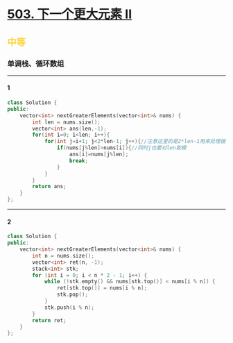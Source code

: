 # [503. 下一个更大元素 II](https://leetcode.cn/problems/next-greater-element-ii/)  
## <font color=#FCD337>中等</font>  
### **单调栈、循环数组**
***
#### 1
```cpp
class Solution {
public:
    vector<int> nextGreaterElements(vector<int>& nums) {
        int len = nums.size();
        vector<int> ans(len,-1);
        for(int i=0; i<len; i++){
            for(int j=i+1; j<2*len-1; j++){//注意这里的是2*len-1用来处理循环数组
                if(nums[j%len]>nums[i]){//同时j也要对len取模
                    ans[i]=nums[j%len];
                    break;
                }
            }
        }
        return ans;
    }
};
```
***
#### 2
```cpp
class Solution {
public:
    vector<int> nextGreaterElements(vector<int>& nums) {
        int n = nums.size();
        vector<int> ret(n, -1);
        stack<int> stk;
        for (int i = 0; i < n * 2 - 1; i++) {
            while (!stk.empty() && nums[stk.top()] < nums[i % n]) {
                ret[stk.top()] = nums[i % n];
                stk.pop();
            }
            stk.push(i % n);
        }
        return ret;
    }
};
```